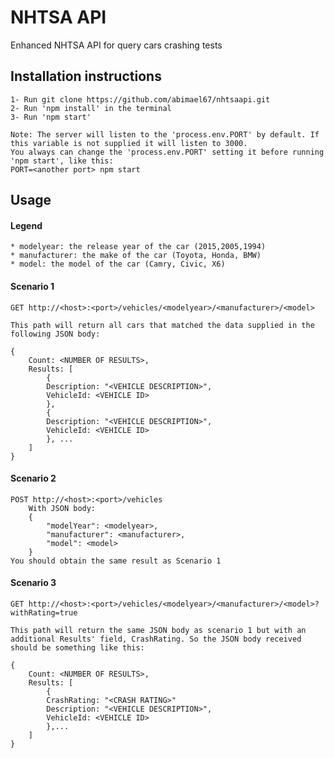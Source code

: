 # NHTSA API
 Enhanced NHTSA API for query cars crashing tests

## Installation instructions
    1- Run git clone https://github.com/abimael67/nhtsaapi.git
    2- Run 'npm install' in the terminal
    3- Run 'npm start'

    Note: The server will listen to the 'process.env.PORT' by default. If this variable is not supplied it will listen to 3000.
    You always can change the 'process.env.PORT' setting it before running 'npm start', like this:
    PORT=<another port> npm start

## Usage
#### Legend
    * modelyear: the release year of the car (2015,2005,1994)
    * manufacturer: the make of the car (Toyota, Honda, BMW)
    * model: the model of the car (Camry, Civic, X6)
#### Scenario 1
    GET http://<host>:<port>/vehicles/<modelyear>/<manufacturer>/<model>

    This path will return all cars that matched the data supplied in the following JSON body:

    {
        Count: <NUMBER OF RESULTS>,
        Results: [
            {
            Description: "<VEHICLE DESCRIPTION>",
            VehicleId: <VEHICLE ID>
            },
            {
            Description: "<VEHICLE DESCRIPTION>",
            VehicleId: <VEHICLE ID>
            }, ...
        ]
    }
#### Scenario 2
    POST http://<host>:<port>/vehicles
        With JSON body:
        {
            "modelYear": <modelyear>,
            "manufacturer": <manufacturer>,
            "model": <model>
        }
    You should obtain the same result as Scenario 1

#### Scenario 3
    GET http://<host>:<port>/vehicles/<modelyear>/<manufacturer>/<model>?withRating=true

    This path will return the same JSON body as scenario 1 but with an additional Results' field, CrashRating. So the JSON body received should be something like this:

    {
        Count: <NUMBER OF RESULTS>,
        Results: [
            {
            CrashRating: "<CRASH RATING>"
            Description: "<VEHICLE DESCRIPTION>",
            VehicleId: <VEHICLE ID>
            },...
        ]
    }
    